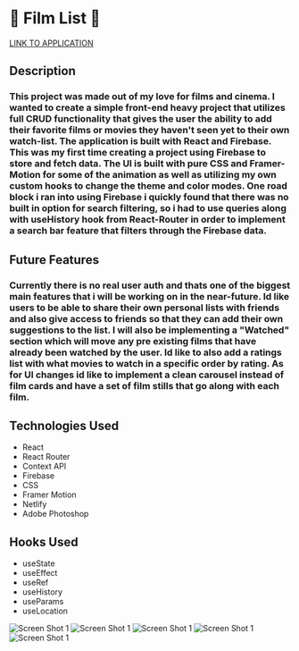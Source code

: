 # 🎥 Film List 🎥

[LINK TO APPLICATION](https://inquisitive-crumble-d375e6.netlify.app/)


## Description

### This project was made out of my love for films and cinema. I wanted to create a simple front-end heavy project that utilizes full CRUD functionality that gives the user the ability to add their favorite films or movies they haven't seen yet to their own watch-list. The application is built with React and Firebase. This was my first time creating a project using Firebase to store and fetch data. The UI is built with pure CSS and Framer-Motion for some of the animation as well as utilizing my own custom hooks to change the theme and color modes. One road block i ran into using Firebase i quickly found that there was no built in option for search filtering, so i had to use queries along with useHistory hook from React-Router in order to implement a search bar feature that filters through the Firebase data.

## Future Features

### Currently there is no real user auth and thats one of the biggest main features that i will be working on in the near-future. Id like users to be able to share their own personal lists with friends and also give access to friends so that they can add their own suggestions to the list. I will also be implementing a "Watched" section which will move any pre existing films that have already been watched by the user. Id like to also add a ratings list with what movies to watch in a specific order by rating. As for UI changes id like to implement a clean carousel instead of film cards and have a set of film stills that go along with each film.

## Technologies Used

- React
- React Router
- Context API
- Firebase
- CSS
- Framer Motion
- Netlify
- Adobe Photoshop

## Hooks Used
- useState
- useEffect
- useRef
- useHistory
- useParams
- useLocation



<img  alt="Screen Shot 1" src="https://i.ibb.co/8bVRydg/screenshot1.png">
<img  alt="Screen Shot 1" src="https://i.ibb.co/cbgsRFW/screenshot2.png">
<img  alt="Screen Shot 1" src="https://i.ibb.co/ZJ3tMD6/screenshot3.png">
<img  alt="Screen Shot 1" src="https://i.ibb.co/nQ9MDrg/screenshot4.png">
<img  alt="Screen Shot 1" src="https://i.ibb.co/X2ZTq2K/screenshot5.png">
